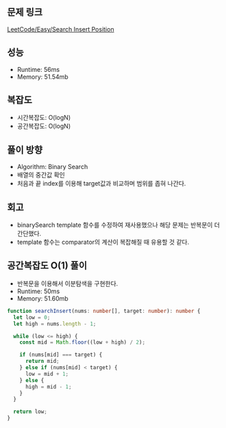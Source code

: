 ## 문제 링크

[LeetCode/Easy/Search Insert Position](https://leetcode.com/problems/search-insert-position)

## 성능

- Runtime: 56ms
- Memory: 51.54mb

## 복잡도

- 시간복잡도: O(logN)
- 공간복잡도: O(logN)

## 풀이 방향

- Algorithm: Binary Search
- 배열의 중간값 확인
- 처음과 끝 index를 이용해 target값과 비교하며 범위를 좁혀 나간다.

## 회고

- binarySearch template 함수를 수정하여 재사용했으나 해당 문제는 반복문이 더 간단했다.
- template 함수는 comparator의 계산이 복잡해질 때 유용할 것 같다.

## 공간복잡도 O(1) 풀이

- 반복문을 이용해서 이분탐색을 구현한다.
- Runtime: 50ms
- Memory: 51.60mb

```typescript
function searchInsert(nums: number[], target: number): number {
  let low = 0;
  let high = nums.length - 1;

  while (low <= high) {
    const mid = Math.floor((low + high) / 2);

    if (nums[mid] === target) {
      return mid;
    } else if (nums[mid] < target) {
      low = mid + 1;
    } else {
      high = mid - 1;
    }
  }

  return low;
}
```

